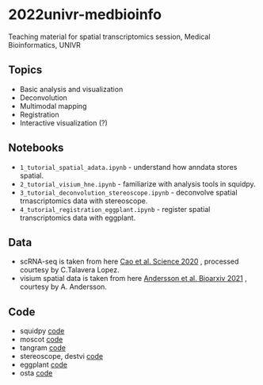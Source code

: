 # 2022univr-medbioinfo
Teaching material for spatial transcriptomics session, Medical Bioinformatics, UNIVR

## Topics
- Basic analysis and visualization
- Deconvolution
- Multimodal mapping
- Registration
- Interactive visualization (?)

## Notebooks
- `1_tutorial_spatial_adata.ipynb` - understand how anndata stores spatial.
- `2_tutorial_visium_hne.ipynb` - familiarize with analysis tools in squidpy.
- `3_tutorial_deconvolution_stereoscope.ipynb` - deconvolve spatial trnascriptomics data with stereoscope.
- `4_tutorial_registration_eggplant.ipynb` - register spatial transcriptomics data with eggplant.

## Data
- scRNA-seq is taken from here [Cao et al. Science 2020](https://www.science.org/doi/10.1126/science.aba7721?url_ver=Z39.88-2003&rfr_id=ori:rid:crossref.org&rfr_dat=cr_pub%20%200pubmed) , processed courtesy by C.Talavera Lopez.
- visium spatial data is taken from here [Andersson et al. Bioarxiv 2021](https://www.biorxiv.org/content/10.1101/2021.11.11.468178v1) , courtesy by A. Andersson.

## Code
- squidpy [code](https://github.com/scverse/squidpy)
- moscot [code](https://github.com/theislab/moscot)
- tangram [code](https://github.com/broadinstitute/Tangram)
- stereoscope, destvi [code](https://github.com/scverse/scvi-tools)
- eggplant [code](https://github.com/almaan/eggplant)
- osta [code](https://lmweber.org/OSTA-book/)